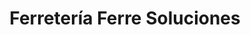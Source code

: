 ---
title: "Ferretería Ferre Soluciones"
url: /bogota-d-c/ferreteria-ferre-soluciones/
shop: Eisenwaren
---